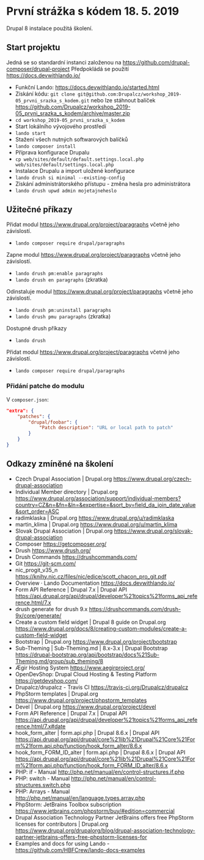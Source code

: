 # První strážka s kódem 18. 5. 2019

Drupal 8 instalace použitá školení.

## Start projektu

Jedná se so standardní instanci založenou na https://github.com/drupal-composer/drupal-project Předpokládá se použití https://docs.devwithlando.io/  

* Funkční Lando: https://docs.devwithlando.io/started.html
* Získání kódu: `git clone git@github.com:Drupalcz/workshop_2019-05_prvni_srazka_s_kodem.git` nebo lze stáhnout balíček https://github.com/Drupalcz/workshop_2019-05_prvni_srazka_s_kodem/archive/master.zip
* `cd workshop_2019-05_prvni_srazka_s_kodem`
* Start lokálního vývojového prostředí
* `lando start`
* Stažení všech nutných softwarových balíčků
* `lando composer install`
* Příprava konfigurace Drupalu
* `cp web/sites/default/default.settings.local.php web/sites/default/settings.local.php`
* Instalace Drupalu a import uložené konfigurace
* `lando drush si minimal --existing-config`
* Získání administrátorského přístupu - změna hesla pro administrátora
* `lando drush upwd admin mojetajneheslo`

## Užitečné příkazy

Přidat modul https://www.drupal.org/project/paragraphs včetně jeho závislostí.
* `lando composer require drupal/paragraphs`

Zapne modul https://www.drupal.org/project/paragraphs včetně jeho závislostí.
* `lando drush pm:enable paragraphs`
* `lando drush en paragraphs` (zkratka)

Odinstaluje modul https://www.drupal.org/project/paragraphs včetně jeho závislostí.
* `lando drush pm:uninstall paragraphs`
* `lando drush pmu paragraphs` (zkratka)

Dostupné drush příkazy
* `lando drush`

Přidat modul https://www.drupal.org/project/paragraphs včetně jeho závislostí.
* `lando composer require drupal/paragraphs`

### Přidání patche do modulu

V `composer.json`:
```json
"extra": {
    "patches": {
        "drupal/foobar": {
            "Patch description": "URL or local path to patch"
        }
    }
}
```

## Odkazy zmíněné na školení

* Czech Drupal Association | Drupal.org https://www.drupal.org/czech-drupal-association
* Individual Member directory | Drupal.org https://www.drupal.org/association/support/individual-members?country=CZ&n=&fn=&ln=&expertise=&sort_by=field_da_join_date_value&sort_order=ASC
* radimklaska | Drupal.org https://www.drupal.org/u/radimklaska
* martin_klima | Drupal.org https://www.drupal.org/u/martin_klima
* Slovak Drupal Association | Drupal.org https://www.drupal.org/slovak-drupal-association
* Composer https://getcomposer.org/
* Drush https://www.drush.org/
* Drush Commands https://drushcommands.com/
* Git https://git-scm.com/
* nic_progit_v35_n https://knihy.nic.cz/files/nic/edice/scott_chacon_pro_git.pdf
* Overview · Lando Documentation https://docs.devwithlando.io/
* Form API Reference | Drupal 7.x | Drupal API https://api.drupal.org/api/drupal/developer%21topics%21forms_api_reference.html/7.x
* drush generate for drush 9.x https://drushcommands.com/drush-9x/core/generate/
* Create a custom field widget | Drupal 8 guide on Drupal.org https://www.drupal.org/docs/8/creating-custom-modules/create-a-custom-field-widget
* Bootstrap | Drupal.org https://www.drupal.org/project/bootstrap
* Sub-Theming | Sub-Theming.md | 8.x-3.x | Drupal Bootstrap https://drupal-bootstrap.org/api/bootstrap/docs%21Sub-Theming.md/group/sub_theming/8
* Ægir Hosting System https://www.aegirproject.org/
* OpenDevShop: Drupal Cloud Hosting & Testing Platform https://getdevshop.com/
* Drupalcz/drupalcz - Travis CI https://travis-ci.org/Drupalcz/drupalcz
* PhpStorm templates | Drupal.org https://www.drupal.org/project/phpstorm_templates
* Devel | Drupal.org https://www.drupal.org/project/devel
* Form API Reference | Drupal 7.x | Drupal API https://api.drupal.org/api/drupal/developer%21topics%21forms_api_reference.html/7.x#date
* hook_form_alter | form.api.php | Drupal 8.6.x | Drupal API https://api.drupal.org/api/drupal/core%21lib%21Drupal%21Core%21Form%21form.api.php/function/hook_form_alter/8.6.x
* hook_form_FORM_ID_alter | form.api.php | Drupal 8.6.x | Drupal API https://api.drupal.org/api/drupal/core%21lib%21Drupal%21Core%21Form%21form.api.php/function/hook_form_FORM_ID_alter/8.6.x
* PHP: if - Manual http://php.net/manual/en/control-structures.if.php
* PHP: switch - Manual http://php.net/manual/en/control-structures.switch.php
* PHP: Arrays - Manual http://php.net/manual/en/language.types.array.php
* PhpStorm: JetBrains Toolbox subscription https://www.jetbrains.com/phpstorm/buy/#edition=commercial
* Drupal Association Technology Partner JetBrains offers free PhpStorm licenses for contributors | Drupal.org https://www.drupal.org/drupalorg/blog/drupal-association-technology-partner-jetbrains-offers-free-phpstorm-licenses-for
* Examples and docs for using Lando - https://github.com/HBFCrew/lando-docs-examples

